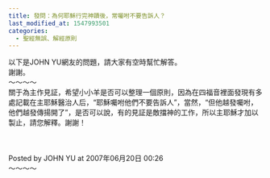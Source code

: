 ```yaml
---
title: 發問：為何耶穌行完神蹟後，常囑咐不要告訴人？
last_modified_at: 1547993501
categories:
  - 聖經無誤、解經原則
---
```


以下是JOHN YU網友的問題，請大家有空時幫忙解答。<br>謝謝。<br><!--more-->～～～～<br>關于為主作見証，希望小小羊是否可以整理一個原則，因為在四福音裡面發現有多處記載在主耶穌醫治人后，“耶穌囑咐他們不要告訴人”，當然，“但他越發囑咐，他們越發傳揚開了”，是否可以說，有的見証是敵擋神的工作，所以主耶穌才加以製止，請您解釋。謝謝！<br><br><br><br>Posted by JOHN YU at 2007年06月20日 00:26 <br>～～～～<br>
